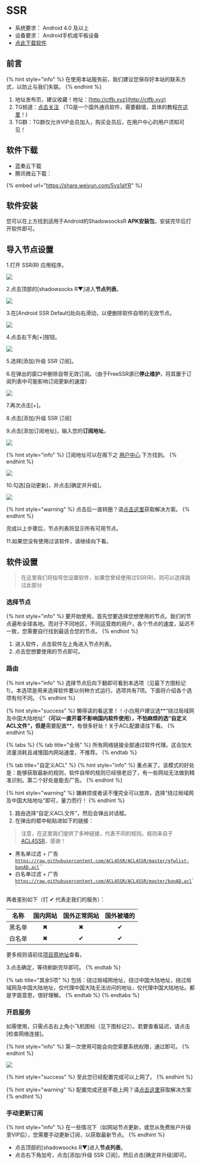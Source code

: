# SSR

* 系统要求： Android 4.0 及以上
* 设备要求： Android手机或平板设备
* [点此下载软件](https://share.weiyun.com/5vs1aYR)

## 前言

{% hint style="info" %}
在使用本站服务前，我们建议您保存好本站的联系方式，以防止与我们失联。
{% endhint %}

1. 地址发布页，建议收藏！地址：[http://ctfb.xyz](http://ctfb.xyz)
2. TG频道：[点击关注](https://t.me/cctcloud) （TG是一个国外通讯软件，需要翻墙，具体的教程[在这里](../../advanced/telegram.md)！\)
3. TG群：TG群仅允许VIP会员加入，购买会员后，在用户中心的用户须知可见！

## 软件下载

* 蓝奏云下载
* 腾讯微云下载：

{% embed url="https://share.weiyun.com/5vs1aYR" %}

## 软件安装

您可以在上方找到适用于Android的ShadowsocksR **APK安装包**，安装完毕后打开软件即可。

## 导入节点设置

1.打开 SSR\(R\) 应用程序。

![](../../.gitbook/assets/android-1.png)

2.点击顶部的\[shadowsocks R▼\]进入**节点列表**。

![](../../.gitbook/assets/android-2.png)

3.在\[Android SSR Default\]处向右滑动，以便删除软件自带的无效节点。

![](../../.gitbook/assets/android-3.png)

4.点击右下角\[+\]按钮。

![](../../.gitbook/assets/android-4.png)

5.选择\[添加/升级 SSR 订阅\]。

6.在弹出的窗口中删除自带无效订阅。（由于FreeSSR源已**停止维护**，将其置于订阅列表中可能影响订阅更新的速度）

![](../../.gitbook/assets/android-5.png)

7.再次点击\[+\]。

8.点击\[添加/升级 SSR 订阅\]

9.点击\[添加订阅地址\]，输入您的**订阅地址**。

![](../../.gitbook/assets/android-6.png)

{% hint style="info" %}
订阅地址可以在阁下之 [用户中心](https://www.tzct.xyz/user) 下方找到。
{% endhint %}

![](../../.gitbook/assets/dyurl.png)

10.勾选\[自动更新\]，并点击\[确定并升级\]。

![](../../.gitbook/assets/android-7.png)

{% hint style="warning" %}
点击后一直转圈？请[点击这里](../../other/faq.md#android)获取解决方案。
{% endhint %}

完成以上步骤后，节点列表将显示所有可用节点。

11.如果您没有使用过该软件，请继续向下看。

## 软件设置

> 在这里我们将指导您设置软件，如果您曾经使用过SSR\(R\)，则可以选择跳过此部分

### 选择节点

{% hint style="info" %}
要开始使用，首先您要选择您想使用的节点。我们的节点遍布全球各地。而对于不同地区，不同运营商的用户，各个节点的速度，延迟不一致，您需要自行找到最适合您的节点。
{% endhint %}

1. 进入软件，点击软件左上角进入节点列表。
2. 点击您想要使用的节点即可。

### 路由

{% hint style="info" %}
选择节点后向下翻即可看到本选项（见最下方图标记1）。本选项是用来选择软件要以何种方式运行。选项共有7项。下面将介绍各个选项有何不同。
{% endhint %}

{% hint style="success" %}
懒得读的看这里！！小白用户建议选**“绕过局域网及中国大陆地址”**（可以一直开着不影响国内软件使用），不怕麻烦的选“自定义ACL文件”，但是**需要配置**，有很多好处！关于ACL配置请往下看。
{% endhint %}

{% tabs %}
{% tab title="全局" %}
所有网络链接全部通过软件代理。这会加大流量消耗且减慢国内网站速度，不推荐。
{% endtab %}

{% tab title="自定义ACL" %}
{% hint style="info" %}
重点来了。该模式的好处是：能够获取最新的规则，软件自带的规则已经很老旧了，有一些网站无法做到精准识别。第二个好处是能去广告。
{% endhint %}

{% hint style="warning" %}
嫌麻烦或者读不懂完全可以放弃，选择“绕过局域网及中国大陆地址”即可，量力而行！
{% endhint %}

1. 路由选择“自定义ACL文件”，然后会弹出对话框。
2. 在弹出的框中粘贴进如下的链接：

> 注意，在这里我们提供了多种链接，代表不同的规则。规则来自于[ACL4SSR](https://github.com/ACL4SSR/ACL4SSR)，感谢！

* 黑名单过滤 + 广告[`https://raw.githubusercontent.com/ACL4SSR/ACL4SSR/master/gfwlist-banAD.acl`](https://raw.githubusercontent.com/ACL4SSR/ACL4SSR/master/gfwlist-banAD.acl)\`\`
* 白名单过滤 + 广告[`https://raw.githubusercontent.com/ACL4SSR/ACL4SSR/master/banAD.acl`](https://raw.githubusercontent.com/ACL4SSR/ACL4SSR/master/banAD.acl)\`\`

两者差别如下（打 ✔ 代表走我们的服务）：

| 名称 | 国内网站 | 国外正常网站 | 国外被墙的 |
| :---: | :---: | :---: | :---: |
| 黑名单 | ✖  | ✖  | ✔  |
| 白名单 | ✖  | ✔  | ✔  |

更多规则请前往[项目原地址](https://github.com/ACL4SSR/ACL4SSR)查看。

3.点击确定，等待刷新完毕即可。
{% endtab %}

{% tab title="其余5项" %}
包括：绕过局域网地址，绕过中国大陆地址，绕过局域网及中国大陆地址，仅代理中国大陆无法访问的地址，仅代理中国大陆地址。都是字面意思，很好理解。
{% endtab %}
{% endtabs %}



### 开启服务

如需使用，只需点击右上角小飞机图标（见下图标记2）。若要查看延迟，请点击\[检查网络连接\]。

{% hint style="info" %}
第一次使用可能会向您索要系统权限，通过即可。
{% endhint %}

![](../../.gitbook/assets/android-8.png)

{% hint style="success" %}
至此您已经配置完成可以上网了。
{% endhint %}

{% hint style="warning" %}
配置完成还是不能上网？请[点击这里](../../other/faq.md#android)获取解决方案
{% endhint %}

### 手动更新订阅

{% hint style="info" %}
在一些情况下（如网站节点更新，或您从免费账户升级至VIP后），您需要手动更新订阅，以获取最新节点。
{% endhint %}

* 点击顶部的\[shadowsocks R▼\]进入**节点列表**。
* 点击右下角加号，点击\[添加/升级 SSR 订阅\]，然后点击\[确定并升级\]即可。

